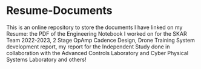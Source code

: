 # Resume-Documents

This is an online repository to store the documents I have linked on my Resume: the PDF of the Engineering Notebook I worked on for the SKAR Team 2022-2023, 2 Stage OpAmp Cadence Design, Drone Training System development report, my report for the Independent Study done in collaboration with the Advanced Controls Laboratory and Cyber Physical Systems Laboratory and others!
